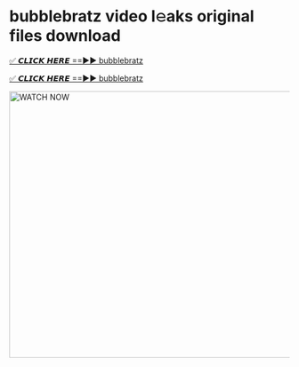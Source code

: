 # bubblebratz video l𝚎aks original files download

<p><a href="https://mediafirer.com/bubblebratz&ref=titik" rel="nofollow">✅ 𝘾𝙇𝙄𝘾𝙆 𝙃𝙀𝙍𝙀 ==►► bubblebratz</a></p>

<p><a href="https://mediafirer.com/bubblebratz&ref=titik" rel="nofollow">✅ 𝘾𝙇𝙄𝘾𝙆 𝙃𝙀𝙍𝙀 ==►► bubblebratz</a></p>

<p><a rel="nofollow" title="WATCH NOW" href="https://mediafirer.com/bubblebratz&ref=titik"><img border="bubblebratz" height="480" width="854" title="WATCH NOW" alt="WATCH NOW" src="https://i.imgur.com/WiGg2rx.gif"></a></p>